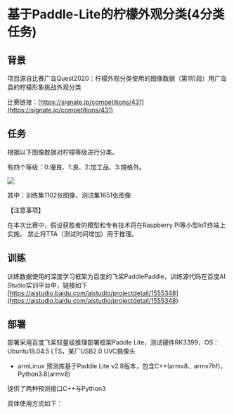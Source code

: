 
# 基于Paddle-Lite的柠檬外观分类(4分类任务)

## 背景

项目源自比赛广岛Quest2020：柠檬外观分类使用的图像数据（第1阶段）用广岛县的柠檬形象挑战外观分类

比赛链接：[https://signate.jp/competitions/431](https://signate.jp/competitions/431)

## 任务

根据以下图像数据对柠檬等级进行分类。

有四个等级：0:優良、1:良、2:加工品、3:規格外。

![](https://static.signate.jp/competitions/362/PTRaAuXIelqs1cZsp7EXtoHqFGq4CtGhMo3cgCEr.png)

其中：训练集1102张图像，测试集1651张图像

【注意事项】

在本次比赛中，假设获胜者的模型和专有技术将在Raspberry Pi等小型IoT终端上实施。
禁止将TTA（测试时间增加）用于推理。

## 训练

训练数据使用的深度学习框架为百度的飞桨PaddlePaddle，训练源代码在百度AI Studio实训平台中，链接如下[https://aistudio.baidu.com/aistudio/projectdetail/1555348](https://aistudio.baidu.com/aistudio/projectdetail/1555348)

## 部署

部署采用百度飞桨轻量级推理部署框架Paddle Lite，测试硬件RK3399，OS：Ubuntu18.04.5 LTS，某厂USB2.0 UVC摄像头

* armLinux
    预测库基于Paddle Lite v2.8版本，包含C++(armv8、armv7hf)，Python3.6(armv8)
    
提供了两种预测接口C++与Python3

具体使用方式如下：
